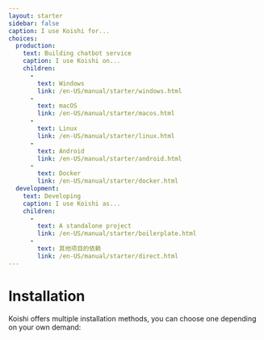 ```yaml
---
layout: starter
sidebar: false
caption: I use Koishi for...
choices:
  production:
    text: Building chatbot service
    caption: I use Koishi on...
    children:
      - 
        text: Windows
        link: /en-US/manual/starter/windows.html
      - 
        text: macOS
        link: /en-US/manual/starter/macos.html
      - 
        text: Linux
        link: /en-US/manual/starter/linux.html
      - 
        text: Android
        link: /en-US/manual/starter/android.html
      - 
        text: Docker
        link: /en-US/manual/starter/docker.html
  development:
    text: Developing
    caption: I use Koishi as...
    children:
      - 
        text: A standalone project
        link: /en-US/manual/starter/boilerplate.html
      - 
        text: 其他项目的依赖
        link: /en-US/manual/starter/direct.html
---
```


# Installation

Koishi offers multiple installation methods, you can choose one depending on your own demand:
